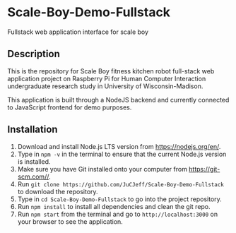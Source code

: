 # Scale-Boy-Demo-Fullstack
Fullstack web application interface for scale boy

## Description
This is the repository for Scale Boy fitness kitchen robot full-stack web application project on Raspberry Pi for Human Computer Interaction undergraduate research study in University of Wisconsin-Madison.

This application is built through a NodeJS backend and currently connected to JavaScript frontend for demo purposes.

## Installation

1.  Download and install Node.js LTS version from https://nodejs.org/en/.
2.  Type in `npm -v` in the terminal to ensure that the current Node.js version is installed.
3.  Make sure you have Git installed onto your computer from https://git-scm.com//.
4.  Run `git clone https://github.com/JuCJeff/Scale-Boy-Demo-Fullstack` to download the repository.
5.  Type in `cd Scale-Boy-Demo-Fullstack` to go into the project repository.
6.  Run `npm install` to install all dependencies and clean the git repo.
7.  Run `npm start` from the terminal and go to `http://localhost:3000` on your browser to see the application. 
